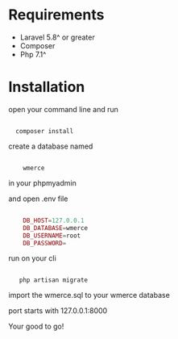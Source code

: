 # Requirements
- Laravel 5.8^ or greater
- Composer
- Php 7.1^


# Installation

open your command line and run

```
  
  composer install

```


create a database named 

```

	wmerce 

```
in your phpmyadmin

and open .env file

```php

	DB_HOST=127.0.0.1
	DB_DATABASE=wmerce
	DB_USERNAME=root
	DB_PASSWORD=

```

run on your cli

```

   php artisan migrate

```

import the wmerce.sql to your wmerce database


port starts with 127.0.0.1:8000


Your good to go!